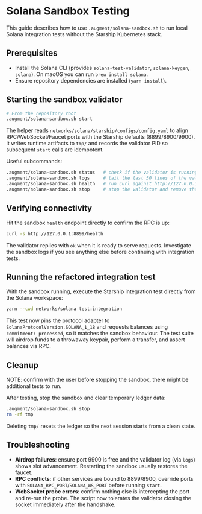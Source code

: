 # Solana Sandbox Testing

This guide describes how to use `.augment/solana-sandbox.sh` to run local Solana integration tests without the Starship Kubernetes stack.

## Prerequisites
- Install the Solana CLI (provides `solana-test-validator`, `solana-keygen`, `solana`). On macOS you can run `brew install solana`.
- Ensure repository dependencies are installed (`yarn install`).

## Starting the sandbox validator

```bash
# From the repository root
.augment/solana-sandbox.sh start
```

The helper reads `networks/solana/starship/configs/config.yaml` to align RPC/WebSocket/Faucet ports with the Starship defaults (8899/8900/9900). It writes runtime artifacts to `tmp/` and records the validator PID so subsequent `start` calls are idempotent.

Useful subcommands:

```bash
.augment/solana-sandbox.sh status   # check if the validator is running
.augment/solana-sandbox.sh logs     # tail the last 50 lines of the validator log
.augment/solana-sandbox.sh health   # run curl against http://127.0.0.1:8899/health
.augment/solana-sandbox.sh stop     # stop the validator and remove the PID file
```

## Verifying connectivity

Hit the sandbox `health` endpoint directly to confirm the RPC is up:

```bash
curl -s http://127.0.0.1:8899/health
```

The validator replies with `ok` when it is ready to serve requests. Investigate the sandbox logs if you see anything else before continuing with integration tests.

## Running the refactored integration test

With the sandbox running, execute the Starship integration test directly from the Solana workspace:

```bash
yarn --cwd networks/solana test:integration
```

This test now pins the protocol adapter to `SolanaProtocolVersion.SOLANA_1_18` and requests balances using `commitment: processed`, so it matches the sandbox behaviour. The test suite will airdrop funds to a throwaway keypair, perform a transfer, and assert balances via RPC.

## Cleanup

NOTE: confirm with the user before stopping the sandbox, there might be additional tests to run.

After testing, stop the sandbox and clear temporary ledger data:

```bash
.augment/solana-sandbox.sh stop
rm -rf tmp
```

Deleting `tmp/` resets the ledger so the next session starts from a clean state.

## Troubleshooting

- **Airdrop failures**: ensure port 9900 is free and the validator log (via `logs`) shows slot advancement. Restarting the sandbox usually restores the faucet.
- **RPC conflicts**: if other services are bound to 8899/8900, override ports with `SOLANA_RPC_PORT`/`SOLANA_WS_PORT` before running `start`.
- **WebSocket probe errors**: confirm nothing else is intercepting the port and re-run the probe. The script now tolerates the validator closing the socket immediately after the handshake.

